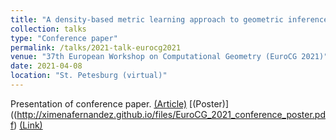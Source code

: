 ```yaml
---
title: "A density-based metric learning approach to geometric inference"
collection: talks
type: "Conference paper"
permalink: /talks/2021-talk-eurocg2021
venue: "37th European Workshop on Computational Geometry (EuroCG 2021)"
date: 2021-04-08
location: "St. Petesburg (virtual)"
---
```


Presentation of conference paper.
[(Article)](http://eurocg21.spbu.ru/wp-content/uploads/2021/04/EuroCG_2021_paper_23.pdf)
[(Poster)]((http://ximenafernandez.github.io/files/EuroCG_2021_conference_poster.pdf)
[(Link)](http://eurocg21.spbu.ru/)

